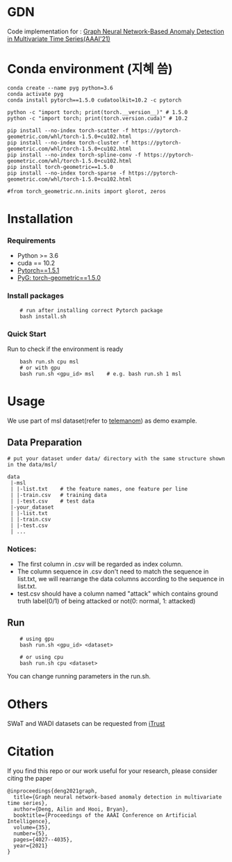 # GDN

Code implementation for : [Graph Neural Network-Based Anomaly Detection in Multivariate Time Series(AAAI'21)](https://arxiv.org/pdf/2106.06947.pdf)

# Conda environment (지혜 씀)
```
conda create --name pyg python=3.6
conda activate pyg
conda install pytorch==1.5.0 cudatoolkit=10.2 -c pytorch

python -c "import torch; print(torch.__version__)" # 1.5.0
python -c "import torch; print(torch.version.cuda)" # 10.2

pip install --no-index torch-scatter -f https://pytorch-geometric.com/whl/torch-1.5.0+cu102.html
pip install --no-index torch-cluster -f https://pytorch-geometric.com/whl/torch-1.5.0+cu102.html
pip install --no-index torch-spline-conv -f https://pytorch-geometric.com/whl/torch-1.5.0+cu102.html
pip install torch-geometric==1.5.0
pip install --no-index torch-sparse -f https://pytorch-geometric.com/whl/torch-1.5.0+cu102.html

#from torch_geometric.nn.inits import glorot, zeros
```


# Installation
### Requirements
* Python >= 3.6
* cuda == 10.2
* [Pytorch==1.5.1](https://pytorch.org/)
* [PyG: torch-geometric==1.5.0](https://pytorch-geometric.readthedocs.io/en/latest/notes/installation.html)

### Install packages
```
    # run after installing correct Pytorch package
    bash install.sh
```

### Quick Start
Run to check if the environment is ready
```
    bash run.sh cpu msl
    # or with gpu
    bash run.sh <gpu_id> msl    # e.g. bash run.sh 1 msl
```


# Usage
We use part of msl dataset(refer to [telemanom](https://github.com/khundman/telemanom)) as demo example. 

## Data Preparation
```
# put your dataset under data/ directory with the same structure shown in the data/msl/

data
 |-msl
 | |-list.txt    # the feature names, one feature per line
 | |-train.csv   # training data
 | |-test.csv    # test data
 |-your_dataset
 | |-list.txt
 | |-train.csv
 | |-test.csv
 | ...

```

### Notices:
* The first column in .csv will be regarded as index column. 
* The column sequence in .csv don't need to match the sequence in list.txt, we will rearrange the data columns according to the sequence in list.txt.
* test.csv should have a column named "attack" which contains ground truth label(0/1) of being attacked or not(0: normal, 1: attacked)

## Run
```
    # using gpu
    bash run.sh <gpu_id> <dataset>

    # or using cpu
    bash run.sh cpu <dataset>
```
You can change running parameters in the run.sh.

# Others
SWaT and WADI datasets can be requested from [iTrust](https://itrust.sutd.edu.sg/)


# Citation
If you find this repo or our work useful for your research, please consider citing the paper
```
@inproceedings{deng2021graph,
  title={Graph neural network-based anomaly detection in multivariate time series},
  author={Deng, Ailin and Hooi, Bryan},
  booktitle={Proceedings of the AAAI Conference on Artificial Intelligence},
  volume={35},
  number={5},
  pages={4027--4035},
  year={2021}
}
```
